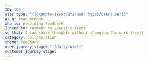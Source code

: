 ```yaml
---
ID: 169
user type: "[[example-1/outputs/user types/user|user]]"
as a: team member
who is: providing feedback
I need to: comment on specific items
so that: I can share thoughts without changing the work itself
category: collaboration
theme: feedback
user journey stage: "[[daily use]]"
customer journey stage:
---
```

